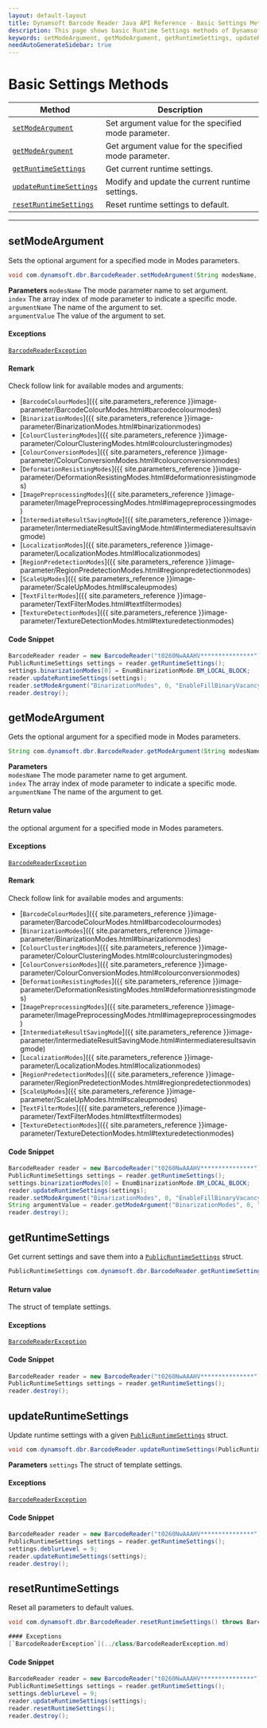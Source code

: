 ```yaml
---
layout: default-layout
title: Dynamsoft Barcode Reader Java API Reference - Basic Settings Methods
description: This page shows basic Runtime Settings methods of Dynamsoft Barcode Reader for Java SDK API Reference.
keywords: setModeArgument, getModeArgument, getRuntimeSettings, updateRuntimeSettings, resetRuntimeSettings, Basic Settings Methods, BarcodeReader, api reference, java
needAutoGenerateSidebar: true
---
```



# Basic Settings Methods

  | Method               | Description |
  |----------------------|-------------|
  | [`setModeArgument`](#setmodeargument) | Set argument value for the specified mode parameter. |
  | [`getModeArgument`](#getmodeargument) | Get argument value for the specified mode parameter. |
  | [`getRuntimeSettings`](#getruntimesettings) | Get current runtime settings. |
  | [`updateRuntimeSettings`](#updateruntimesettings) | Modify and update the current runtime settings. |
  | [`resetRuntimeSettings`](#resetruntimesettings) | Reset runtime settings to default. |

  ---



  
## setModeArgument

Sets the optional argument for a specified mode in Modes parameters.


```java
void com.dynamsoft.dbr.BarcodeReader.setModeArgument(String modesName, int index, String argumentName, String argumentValue)	throws BarcodeReaderException
```   
**Parameters**
`modesName` The mode parameter name to set argument.  
`index` The array index of mode parameter to indicate a specific mode.  
`argumentName` The name of the argument to set.  
`argumentValue` The value of the argument to set. 

#### Exceptions
[`BarcodeReaderException`](../class/BarcodeReaderException.md)


#### Remark
Check follow link for available modes and arguments:
- [`BarcodeColourModes`]({{ site.parameters_reference }}image-parameter/BarcodeColourModes.html#barcodecolourmodes)
- [`BinarizationModes`]({{ site.parameters_reference }}image-parameter/BinarizationModes.html#binarizationmodes)
- [`ColourClusteringModes`]({{ site.parameters_reference }}image-parameter/ColourClusteringModes.html#colourclusteringmodes)
- [`ColourConversionModes`]({{ site.parameters_reference }}image-parameter/ColourConversionModes.html#colourconversionmodes)
- [`DeformationResistingModes`]({{ site.parameters_reference }}image-parameter/DeformationResistingModes.html#deformationresistingmodes)
- [`ImagePreprocessingModes`]({{ site.parameters_reference }}image-parameter/ImagePreprocessingModes.html#imagepreprocessingmodes)
- [`IntermediateResultSavingMode`]({{ site.parameters_reference }}image-parameter/IntermediateResultSavingMode.html#intermediateresultsavingmode)
- [`LocalizationModes`]({{ site.parameters_reference }}image-parameter/LocalizationModes.html#localizationmodes)
- [`RegionPredetectionModes`]({{ site.parameters_reference }}image-parameter/RegionPredetectionModes.html#regionpredetectionmodes)
- [`ScaleUpModes`]({{ site.parameters_reference }}image-parameter/ScaleUpModes.html#scaleupmodes)
- [`TextFilterModes`]({{ site.parameters_reference }}image-parameter/TextFilterModes.html#textfiltermodes)
- [`TextureDetectionModes`]({{ site.parameters_reference }}image-parameter/TextureDetectionModes.html#texturedetectionmodes) 

#### Code Snippet
```java
BarcodeReader reader = new BarcodeReader("t0260NwAAAHV***************");
PublicRuntimeSettings settings = reader.getRuntimeSettings();
settings.binarizationModes[0] = EnumBinarizationMode.BM_LOCAL_BLOCK;
reader.updateRuntimeSettings(settings);
reader.setModeArgument("BinarizationModes", 0, "EnableFillBinaryVacancy", "1");
reader.destroy();
```







## getModeArgument

Gets the optional argument for a specified mode in Modes parameters.

```java
String com.dynamsoft.dbr.BarcodeReader.getModeArgument(String modesName, int index, String argumentName) throws BarcodeReaderException
```   
   
**Parameters**  
`modesName` The mode parameter name to get argument.  
`index` The array index of mode parameter to indicate a specific mode.  
`argumentName` The name of the argument to get.

#### Return value
the optional argument for a specified mode in Modes parameters.

#### Exceptions
[`BarcodeReaderException`](../class/BarcodeReaderException.md)

#### Remark
Check follow link for available modes and arguments:
- [`BarcodeColourModes`]({{ site.parameters_reference }}image-parameter/BarcodeColourModes.html#barcodecolourmodes)
- [`BinarizationModes`]({{ site.parameters_reference }}image-parameter/BinarizationModes.html#binarizationmodes)
- [`ColourClusteringModes`]({{ site.parameters_reference }}image-parameter/ColourClusteringModes.html#colourclusteringmodes)
- [`ColourConversionModes`]({{ site.parameters_reference }}image-parameter/ColourConversionModes.html#colourconversionmodes)
- [`DeformationResistingModes`]({{ site.parameters_reference }}image-parameter/DeformationResistingModes.html#deformationresistingmodes)
- [`ImagePreprocessingModes`]({{ site.parameters_reference }}image-parameter/ImagePreprocessingModes.html#imagepreprocessingmodes)
- [`IntermediateResultSavingMode`]({{ site.parameters_reference }}image-parameter/IntermediateResultSavingMode.html#intermediateresultsavingmode)
- [`LocalizationModes`]({{ site.parameters_reference }}image-parameter/LocalizationModes.html#localizationmodes)
- [`RegionPredetectionModes`]({{ site.parameters_reference }}image-parameter/RegionPredetectionModes.html#regionpredetectionmodes)
- [`ScaleUpModes`]({{ site.parameters_reference }}image-parameter/ScaleUpModes.html#scaleupmodes)
- [`TextFilterModes`]({{ site.parameters_reference }}image-parameter/TextFilterModes.html#textfiltermodes)
- [`TextureDetectionModes`]({{ site.parameters_reference }}image-parameter/TextureDetectionModes.html#texturedetectionmodes)    

#### Code Snippet
```java
BarcodeReader reader = new BarcodeReader("t0260NwAAAHV***************");
PublicRuntimeSettings settings = reader.getRuntimeSettings();
settings.binarizationModes[0] = EnumBinarizationMode.BM_LOCAL_BLOCK;
reader.updateRuntimeSettings(settings);
reader.setModeArgument("BinarizationModes", 0, "EnableFillBinaryVacancy", "1");
String argumentValue = reader.getModeArgument("BinarizationModes", 0, "EnableFillBinaryVacancy");
reader.destroy();
```







## getRuntimeSettings

Get current settings and save them into a [`PublicRuntimeSettings`](../class/PublicRuntimeSettings.md) struct.

```java
PublicRuntimeSettings com.dynamsoft.dbr.BarcodeReader.getRuntimeSettings() throws BarcodeReaderException	
```   
 
#### Return value
The struct of template settings.

#### Exceptions
[`BarcodeReaderException`](../class/BarcodeReaderException.md)

#### Code Snippet
```java
BarcodeReader reader = new BarcodeReader("t0260NwAAAHV***************");
PublicRuntimeSettings settings = reader.getRuntimeSettings();
reader.destroy();
```







## updateRuntimeSettings

Update runtime settings with a given [`PublicRuntimeSettings`](../class/PublicRuntimeSettings.md) struct.

```java
void com.dynamsoft.dbr.BarcodeReader.updateRuntimeSettings(PublicRuntimeSettings settings) throws BarcodeReaderException
```   
   
**Parameters**
`settings`	The struct of template settings.

#### Exceptions
[`BarcodeReaderException`](../class/BarcodeReaderException.md)

#### Code Snippet
```java
BarcodeReader reader = new BarcodeReader("t0260NwAAAHV***************");
PublicRuntimeSettings settings = reader.getRuntimeSettings();
settings.deblurLevel = 9;
reader.updateRuntimeSettings(settings);
reader.destroy();
```







## resetRuntimeSettings

Reset all parameters to default values.

```java
void com.dynamsoft.dbr.BarcodeReader.resetRuntimeSettings()	throws BarcodeReaderException

#### Exceptions
[`BarcodeReaderException`](../class/BarcodeReaderException.md)
```   

#### Code Snippet
```java
BarcodeReader reader = new BarcodeReader("t0260NwAAAHV***************");
PublicRuntimeSettings settings = reader.getRuntimeSettings();
settings.deblurLevel = 9;
reader.updateRuntimeSettings(settings);
reader.resetRuntimeSettings();
reader.destroy();
```

